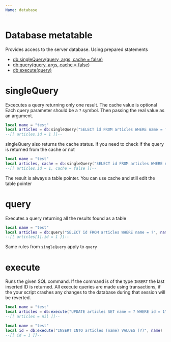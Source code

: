```yaml
---
Name: database
---
```


# Database metatable

Provides access to the server database. Using prepared statements

* [db:singleQuery(query, args, cache = false)](#singlequery)
* [db:query(query, args, cache = false)](#query)
* [db:execute(query)](#execute)

# singleQuery

Excecutes a query returning only one result. The cache value is optional
Each query parameter should be a `?` symbol. Then passing the real value as an argument.

```lua
local name = "test"
local articles = db:singleQuery("SELECT id FROM articles WHERE name = ?", name, false)
--[[ articles.id = 1 ]]--
```

singleQuery also returns the cache status. If you need to check if the query is returned from the cache or not

```lua
local name = "test"
local articles, cache = db:singleQuery("SELECT id FROM articles WHERE name = ?", name, false)
--[[ articles.id = 1, cache = false ]]--
```

The result is always a table pointer. You can use cache and still edit the table pointer

# query

Executes a query returning all the results found as a table

```lua
local name = "test"
local articles = db:query("SELECT id FROM articles WHERE name = ?", name, false)
--[[ articles[1].id = 1 ]]--
```

Same rules from `singleQuery` apply to `query`

# execute

Runs the given SQL command. If the command is of the type `INSERT` the last inserted ID is returned. All execute queries are made using transactions, if the your script crashes any changes to the database during that session will be reverted.

```lua
local name = "test"
local articles = db:execute("UPDATE articles SET name = ? WHERE id = 1", name)
--[[ articles = nil ]]--
```

```lua
local name = "test"
local id = db:execute("INSERT INTO articles (name) VALUES (?)", name)
--[[ id = 1 ]]--
```